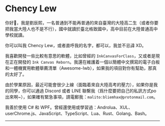 # Chency Lew

你好👋，我是劉辰熙，一名普通到不能再普通的來自臺灣的大陸高二生（或者你要把我當大陸人也不是不行），國中就讀於臺北格致國中，高中目前在大陸普通高中學校就讀。

你可以叫我 Chency Lew，或者直呼我的名字，都可以，我並不忌諱 XD。

我喜歡開發一些比較有意思的軟體，比如曾經的 `InkCanvasForClass`，又或者是現在正在開發的 `Ink Canvas Reborn`。我還在維護着一個以簡體中文撰寫的電子白板和一體機實用軟體舉薦清單（Awesome-Iwb），如果我的項目對你有幫助，那真的太好了。

由於學業原因，最近可能會很少上線（面臨着來自大陸高考的壓力），如果你是我的同學，你可以通過 Discord 或者 LINE 聯繫我（爲什麼要把自己的私訊方式po出來啊~），如果確有緊急事項，請電郵我：`malito:bliemhax@protonmail.com`。

我善於使用 C# 和 WPF。曾經還使用或學習過：Androlua、XUL、userChrome.js、JavaScript、TypeScript、Lua、Rust、Golang、Bash。

---
